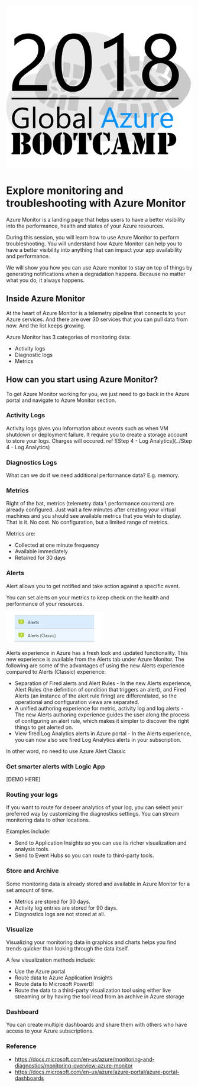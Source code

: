 ![gablogo][gablogo]

# Explore monitoring and troubleshooting with Azure Monitor

Azure Monitor is a landing page that helps users to have a better visibility into the performance, health and states of your Azure resources. 

During this session, you will learn how to use Azure Monitor to perform troubleshooting. You will understand how Azure Monitor can help you to have a better visibility into anything that can impact your app availability and performance. 

We will show you how you can use Azure monitor to stay on top of things by generating notifications when a degradation happens. Because no matter what you do, it always happens.

## Inside Azure Monitor

At the heart of Azure Monitor is a telemetry pipeline that connects to your Azure services.  And there are over 30 services that you can pull data from now. And the list keeps growing.

Azure Monitor has 3 categories of monitoring data: 

* Activity logs
* Diagnostic logs
* Metrics

## How can you start using Azure Monitor?

To get Azure Monitor working for you, we just need to go back in the Azure portal and navigate to Azure Monitor section.

### Activity Logs
Activity logs gives you information about events such as when VM shutdown or deployment failure.
It require you to create a storage account to store your logs. Charges will occured. ref ![Step 4 - Log Analytics](../Step 4 - Log Analytics)

### Diagnostics Logs
What can we do if we need additional performance data? E.g. memory. 

### Metrics

Right of the bat, metrics (telemetry data \ performance counters) are already configured. Just wait a few minutes after creating your virtual machines and you should see available metrics that you wish to display. That is it. No cost. No configuration, but a limited range of metrics.  

Metrics are:

* Collected at one minute frequency
* Available immediately
* Retained for 30 days


### Alerts

Alert allows you to get notified and take action against a specific event.

You can set alerts on your metrics to keep check on the health and performance of your resources.

![New Alert experience](Media/NewAlertMenu.PNG)

Alerts experience in Azure has a fresh look and updated functionality. This new experience is available from the Alerts tab under Azure Monitor. The following are some of the advantages of using the new Alerts experience compared to Alerts (Classic) experience:

* Separation of Fired alerts and Alert Rules - In the new Alerts experience, Alert Rules (the definition of condition that triggers an alert), and Fired Alerts (an instance of the alert rule firing) are differentiated, so the operational and configuration views are separated.
* A unified authoring experience for metric, activity log and log alerts - The new Alerts authoring experience guides the user along the process of configuring an alert rule, which makes it simpler to discover the right things to get alerted on.
* View fired Log Analytics alerts in Azure portal - In the Alerts experience, you can now also see fired Log Analytics alerts in your subscription.

In other word, no need to use Azure Alert Classic

### Get smarter alerts with Logic App

[DEMO HERE]

### Routing your logs
If you want to route for depeer analytics of your log, you can select your preferred way by customizing the diagnostics settings.  You can stream monitoring data to other locations.

Examples include:

* Send to Application Insights so you can use its richer visualization and analysis tools.
* Send to Event Hubs so you can route to third-party tools.

### Store and Archive
Some monitoring data is already stored and available in Azure Monitor for a set amount of time.

* Metrics are stored for 30 days.
* Activity log entries are stored for 90 days.
* Diagnostics logs are not stored at all.

### Visualize
Visualizing your monitoring data in graphics and charts helps you find trends quicker than looking through the data itself.

A few visualization methods include:

* Use the Azure portal
* Route data to Azure Application Insights
* Route data to Microsoft PowerBI
* Route the data to a third-party visualization tool using either live streaming or by having the tool read from an archive in Azure storage

### Dashboard
You can create multiple dashboards and share them with others who have access to your Azure subscriptions. 

### Reference
* https://docs.microsoft.com/en-us/azure/monitoring-and-diagnostics/monitoring-overview-azure-monitor
* https://docs.microsoft.com/en-us/azure/azure-portal/azure-portal-dashboards


[gablogo]: ../media/logo-2018-500x444.png "Global Azure Bootcamp logo"
